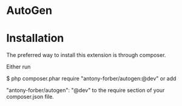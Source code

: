 # AutoGen

# Installation

The preferred way to install this extension is through composer.

Either run

$ php composer.phar require "antony-forber/autogen:@dev"
or add

"antony-forber/autogen": "@dev"
to the require section of your composer.json file.
